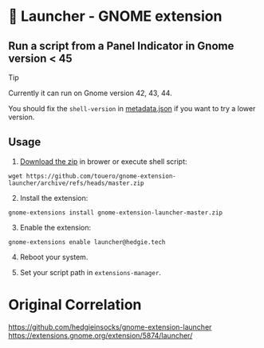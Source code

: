 # 🚀 Launcher - GNOME extension

## Run a script from a Panel Indicator in Gnome version < 45

> [!TIP]
> Currently it can run on Gnome version 42, 43, 44.
> 
> You should fix the `shell-version` in [metadata.json](https://github.com/touero/gnome-extension-launcher/blob/master/metadata.json) if you want to try a lower version.


## Usage

1. [Download the zip](https://github.com/touero/gnome-extension-launcher/archive/refs/heads/master.zip) in brower or execute shell script:  
```shell
wget https://github.com/touero/gnome-extension-launcher/archive/refs/heads/master.zip
```
2. Install the extension:
```shell
gnome-extensions install gnome-extension-launcher-master.zip
```

3. Enable the extension:
```shell
gnome-extensions enable launcher@hedgie.tech
```
4. Reboot your system.

5. Set your script path in `extensions-manager`.


# Original Correlation
https://github.com/hedgieinsocks/gnome-extension-launcher
https://extensions.gnome.org/extension/5874/launcher/
